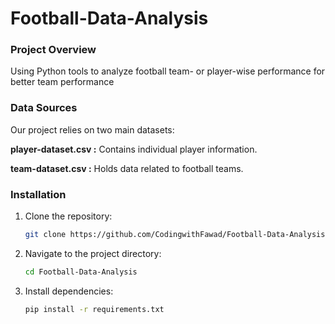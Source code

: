 # Football-Data-Analysis

### Project Overview
Using Python tools to analyze football team- or player-wise performance for better team performance

### Data Sources

Our project relies on two main datasets:

**player-dataset.csv :** Contains individual player information.

**team-dataset.csv :** Holds data related to football teams.

### Installation

1. Clone the repository:

    ```bash
    git clone https://github.com/CodingwithFawad/Football-Data-Analysis.git
    ```

2. Navigate to the project directory:

    ```bash
    cd Football-Data-Analysis
    ```

3. Install dependencies:

    ```bash
    pip install -r requirements.txt
    ```



